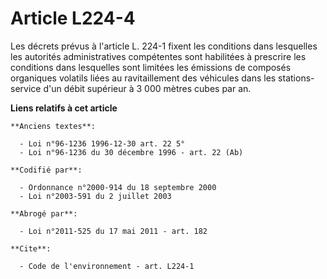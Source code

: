 # Article L224-4

Les décrets prévus à l'article L. 224-1 fixent les conditions dans lesquelles les autorités administratives compétentes sont
habilitées à prescrire les conditions dans lesquelles sont limitées les émissions de composés organiques volatils liées au
ravitaillement des véhicules dans les stations-service d'un débit supérieur à 3 000 mètres cubes par an.

**Liens relatifs à cet article**

	**Anciens textes**:

	  - Loi n°96-1236 1996-12-30 art. 22 5°
	  - Loi n°96-1236 du 30 décembre 1996 - art. 22 (Ab)

	**Codifié par**:

	  - Ordonnance n°2000-914 du 18 septembre 2000
	  - Loi n°2003-591 du 2 juillet 2003

	**Abrogé par**:

	  - Loi n°2011-525 du 17 mai 2011 - art. 182

	**Cite**:

	  - Code de l'environnement - art. L224-1

